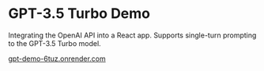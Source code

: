 # GPT-3.5 Turbo Demo

Integrating the OpenAI API into a React app. Supports single-turn prompting to the GPT-3.5 Turbo model.

[gpt-demo-6tuz.onrender.com](https://gpt-demo-6tuz.onrender.com)
